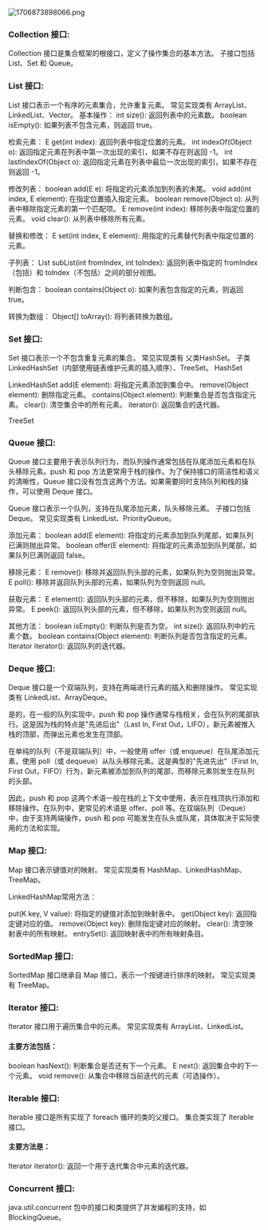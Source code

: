 ![1706873898066.png](https://img.xwyue.com/i/2024/02/02/65bcd42c7a3c4.png)

### Collection 接口:

Collection 接口是集合框架的根接口，定义了操作集合的基本方法。
子接口包括 List、Set 和 Queue。

### List 接口:

List 接口表示一个有序的元素集合，允许重复元素。
常见实现类有 ArrayList、LinkedList、Vector。
基本操作：
int size(): 返回列表中的元素数。
boolean isEmpty(): 如果列表不包含元素，则返回 true。

检索元素：
E get(int index): 返回列表中指定位置的元素。
int indexOf(Object o): 返回指定元素在列表中第一次出现的索引，如果不存在则返回 -1。
int lastIndexOf(Object o): 返回指定元素在列表中最后一次出现的索引，如果不存在则返回 -1。

修改列表：
boolean add(E e): 将指定的元素添加到列表的末尾。
void add(int index, E element): 在指定位置插入指定元素。
boolean remove(Object o): 从列表中移除指定元素的第一个匹配项。
E remove(int index): 移除列表中指定位置的元素。
void clear(): 从列表中移除所有元素。

替换和修改：
E set(int index, E element): 用指定的元素替代列表中指定位置的元素。

子列表：
List<E> subList(int fromIndex, int toIndex): 返回列表中指定的 fromIndex（包括）和 toIndex（不包括）之间的部分视图。

判断包含：
boolean contains(Object o): 如果列表包含指定的元素，则返回 true。

转换为数组：
Object[] toArray(): 将列表转换为数组。


### Set 接口:

Set 接口表示一个不包含重复元素的集合。
常见实现类有 父类HashSet。
子类 LinkedHashSet（内部使用链表维护元素的插入顺序）、TreeSet。
HashSet

LinkedHashSet
add(E element): 将指定元素添加到集合中。
remove(Object element): 删除指定元素。
contains(Object element): 判断集合是否包含指定元素。
clear(): 清空集合中的所有元素。
iterator(): 返回集合的迭代器。

TreeSet

### Queue 接口:
Queue 接口主要用于表示队列行为，而队列操作通常包括在队尾添加元素和在队头移除元素。push 和 pop 方法更常用于栈的操作。为了保持接口的简洁性和语义的清晰性，Queue 接口没有包含这两个方法。如果需要同时支持队列和栈的操作，可以使用 Deque 接口。

Queue 接口表示一个队列，支持在队尾添加元素，队头移除元素。
子接口包括 Deque。
常见实现类有 LinkedList、PriorityQueue。

添加元素：
boolean add(E element): 将指定的元素添加到队列尾部，如果队列已满则抛出异常。
boolean offer(E element): 将指定的元素添加到队列尾部，如果队列已满则返回 false。

移除元素：
E remove(): 移除并返回队列头部的元素，如果队列为空则抛出异常。
E poll(): 移除并返回队列头部的元素，如果队列为空则返回 null。

获取元素：
E element(): 返回队列头部的元素，但不移除，如果队列为空则抛出异常。
E peek(): 返回队列头部的元素，但不移除，如果队列为空则返回 null。

其他方法：
boolean isEmpty(): 判断队列是否为空。
int size(): 返回队列中的元素个数。
boolean contains(Object element): 判断队列是否包含指定的元素。
Iterator<E> iterator(): 返回队列的迭代器。


### Deque 接口:

Deque 接口是一个双端队列，支持在两端进行元素的插入和删除操作。
常见实现类有 LinkedList、ArrayDeque。

是的，在一般的队列实现中，push 和 pop 操作通常与栈相关，会在队列的尾部执行。这是因为栈的特点是"先进后出"（Last In, First Out，LIFO），新元素被推入栈的顶部，而弹出元素也发生在顶部。

在单纯的队列（不是双端队列）中，一般使用 offer（或 enqueue）在队尾添加元素，使用 poll（或 dequeue）从队头移除元素。这是典型的"先进先出"（First In, First Out，FIFO）行为，新元素被添加到队列的尾部，而移除元素则发生在队列的头部。

因此，push 和 pop 这两个术语一般在栈的上下文中使用，表示在栈顶执行添加和移除操作。在队列中，更常见的术语是 offer、poll 等。在双端队列（Deque）中，由于支持两端操作，push 和 pop 可能发生在队头或队尾，具体取决于实际使用的方法和实现。

### Map 接口:

Map 接口表示键值对的映射。
常见实现类有 HashMap、LinkedHashMap、TreeMap。

LinkedHashMap常用方法：

put(K key, V value): 将指定的键值对添加到映射表中。
get(Object key): 返回指定键对应的值。
remove(Object key): 删除指定键对应的映射。
clear(): 清空映射表中的所有映射。
entrySet(): 返回映射表中的所有映射条目。

### SortedMap 接口:

SortedMap 接口继承自 Map 接口，表示一个按键进行排序的映射。
常见实现类有 TreeMap。

### Iterator 接口:
Iterator 接口用于遍历集合中的元素。
常见实现类有 ArrayList、LinkedList。

#### 主要方法包括：
boolean hasNext(): 判断集合是否还有下一个元素。
E next(): 返回集合中的下一个元素。
void remove(): 从集合中移除当前迭代的元素（可选操作）。

### Iterable 接口:

Iterable 接口是所有实现了 foreach 循环的类的父接口。
集合类实现了 Iterable 接口。

#### 主要方法是：
Iterator<E> iterator(): 返回一个用于迭代集合中元素的迭代器。

### Concurrent 接口:

java.util.concurrent 包中的接口和类提供了并发编程的支持，如 BlockingQueue。
